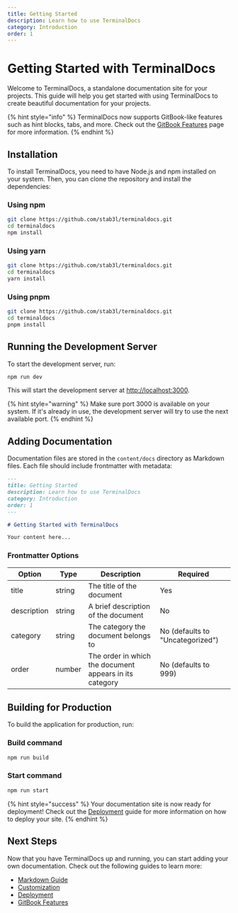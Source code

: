 ```yaml
---
title: Getting Started
description: Learn how to use TerminalDocs
category: Introduction
order: 1
---
```


# Getting Started with TerminalDocs

Welcome to TerminalDocs, a standalone documentation site for your projects. This guide will help you get started with using TerminalDocs to create beautiful documentation for your projects.

{% hint style="info" %}
TerminalDocs now supports GitBook-like features such as hint blocks, tabs, and more. Check out the [GitBook Features](/docs/gitbook-features) page for more information.
{% endhint %}

## Installation

To install TerminalDocs, you need to have Node.js and npm installed on your system. Then, you can clone the repository and install the dependencies:

### Using npm

```bash
git clone https://github.com/stab3l/terminaldocs.git
cd terminaldocs
npm install
```

### Using yarn

```bash
git clone https://github.com/stab3l/terminaldocs.git
cd terminaldocs
yarn install
```

### Using pnpm

```bash
git clone https://github.com/stab3l/terminaldocs.git
cd terminaldocs
pnpm install
```

## Running the Development Server

To start the development server, run:

```bash
npm run dev
```

This will start the development server at [http://localhost:3000](http://localhost:3000).

{% hint style="warning" %}
Make sure port 3000 is available on your system. If it's already in use, the development server will try to use the next available port.
{% endhint %}

## Adding Documentation

Documentation files are stored in the `content/docs` directory as Markdown files. Each file should include frontmatter with metadata:

```markdown
---
title: Getting Started
description: Learn how to use TerminalDocs
category: Introduction
order: 1
---

# Getting Started with TerminalDocs

Your content here...
```

### Frontmatter Options

| Option | Type | Description | Required |
|--------|------|-------------|----------|
| title | string | The title of the document | Yes |
| description | string | A brief description of the document | No |
| category | string | The category the document belongs to | No (defaults to "Uncategorized") |
| order | number | The order in which the document appears in its category | No (defaults to 999) |

## Building for Production

To build the application for production, run:

### Build command

```bash
npm run build
```

### Start command

```bash
npm run start
```

{% hint style="success" %}
Your documentation site is now ready for deployment! Check out the [Deployment](/docs/deployment) guide for more information on how to deploy your site.
{% endhint %}

## Next Steps

Now that you have TerminalDocs up and running, you can start adding your own documentation. Check out the following guides to learn more:

- [Markdown Guide](/docs/markdown-guide)
- [Customization](/docs/customization)
- [Deployment](/docs/deployment)
- [GitBook Features](/docs/gitbook-features) 